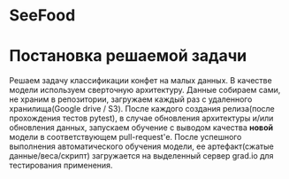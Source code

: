 # SeeFood

# Постановка решаемой задачи

Решаем задачу классификации конфет на малых данных. В качестве модели используем сверточную архитектуру. Данные собираем сами, не храним в репозитории, загружаем каждый раз с удаленного хранилища(Google drive / S3). После каждого создания релиза(после прохождения тестов pytest), в случае обновления архитектуры и/или обновления данных, запускаем обучение с выводом качества __новой__ модели в соответствующем pull-request'е. После успешного выполнения автоматического обучения модели, ее артефакт(сжатые данные/веса/скрипт) загружается на выделенный сервер grad.io для тестирования применения.
